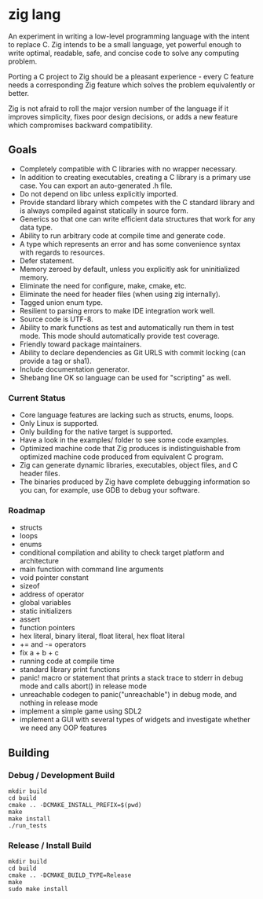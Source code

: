 # zig lang

An experiment in writing a low-level programming language with the intent to
replace C. Zig intends to be a small language, yet powerful enough to write
optimal, readable, safe, and concise code to solve any computing problem.

Porting a C project to Zig should be a pleasant experience - every C feature
needs a corresponding Zig feature which solves the problem equivalently or
better.

Zig is not afraid to roll the major version number of the language if it
improves simplicity, fixes poor design decisions, or adds a new feature which
compromises backward compatibility.

## Goals

 * Completely compatible with C libraries with no wrapper necessary.
 * In addition to creating executables, creating a C library is a primary use
   case. You can export an auto-generated .h file.
 * Do not depend on libc unless explicitly imported.
 * Provide standard library which competes with the C standard library and is
   always compiled against statically in source form.
 * Generics so that one can write efficient data structures that work for any
   data type.
 * Ability to run arbitrary code at compile time and generate code.
 * A type which represents an error and has some convenience syntax with
   regards to resources.
 * Defer statement.
 * Memory zeroed by default, unless you explicitly ask for uninitialized memory.
 * Eliminate the need for configure, make, cmake, etc.
 * Eliminate the need for header files (when using zig internally).
 * Tagged union enum type.
 * Resilient to parsing errors to make IDE integration work well.
 * Source code is UTF-8.
 * Ability to mark functions as test and automatically run them in test mode.
   This mode should automatically provide test coverage.
 * Friendly toward package maintainers.
 * Ability to declare dependencies as Git URLS with commit locking (can
   provide a tag or sha1).
 * Include documentation generator.
 * Shebang line OK so language can be used for "scripting" as well.

### Current Status

 * Core language features are lacking such as structs, enums, loops.
 * Only Linux is supported.
 * Only building for the native target is supported.
 * Have a look in the examples/ folder to see some code examples.
 * Optimized machine code that Zig produces is indistinguishable from
   optimized machine code produced from equivalent C program.
 * Zig can generate dynamic libraries, executables, object files, and C
   header files.
 * The binaries produced by Zig have complete debugging information so you can,
   for example, use GDB to debug your software.

### Roadmap

 * structs
 * loops
 * enums
 * conditional compilation and ability to check target platform and architecture
 * main function with command line arguments
 * void pointer constant
 * sizeof
 * address of operator
 * global variables
 * static initializers
 * assert
 * function pointers
 * hex literal, binary literal, float literal, hex float literal
 * += and -= operators
 * fix a + b + c
 * running code at compile time
 * standard library print functions
 * panic! macro or statement that prints a stack trace to stderr in debug mode
   and calls abort() in release mode
 * unreachable codegen to panic("unreachable") in debug mode, and nothing in
   release mode
 * implement a simple game using SDL2
 * implement a GUI with several types of widgets and investigate whether we need
   any OOP features

## Building

### Debug / Development Build

```
mkdir build
cd build
cmake .. -DCMAKE_INSTALL_PREFIX=$(pwd)
make
make install
./run_tests
```

### Release / Install Build

```
mkdir build
cd build
cmake .. -DCMAKE_BUILD_TYPE=Release
make
sudo make install
```
